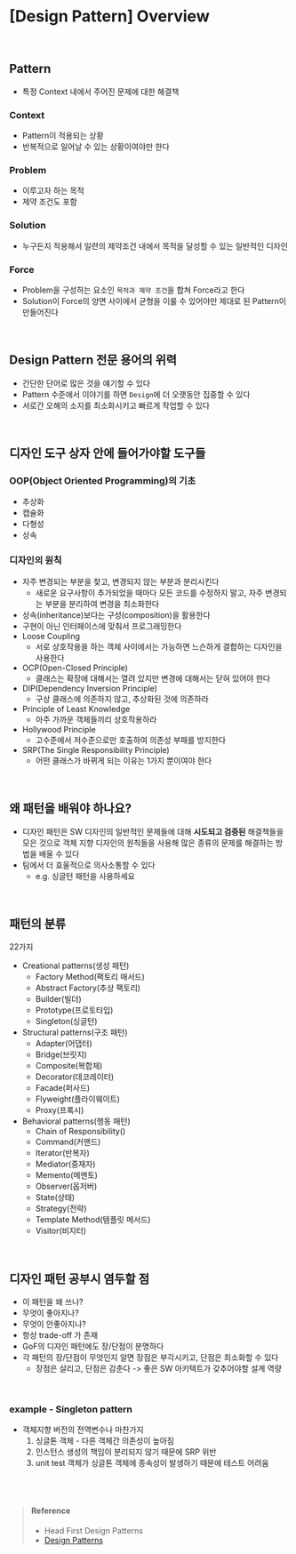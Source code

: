 # [Design Pattern] Overview

<br>

## Pattern
* 특정 Context 내에서 주어진 문제에 대한 해결책

### Context
* Pattern이 적용되는 상황
* 반복적으로 일어날 수 있는 상황이여야만 한다

### Problem
* 이루고자 하는 목적
* 제약 조건도 포함

### Solution
* 누구든지 적용해서 일련의 제약조건 내에서 목적을 달성할 수 있는 일반적인 디자인

### Force
* Problem을 구성하는 요소인 `목적과 제약 조건`을 합쳐 Force라고 한다
* Solution이 Force의 양면 사이에서 균형을 이룰 수 있어야만 제대로 된 Pattern이 만들어진다


<br>

## Design Pattern 전문 용어의 위력
* 간단한 단어로 많은 것을 얘기할 수 있다
* Pattern 수준에서 이야기를 하면 `Design`에 더 오랫동안 집중할 수 있다
* 서로간 오해의 소지를 최소화시키고 빠르게 작업할 수 있다


<br>

## 디자인 도구 상자 안에 들어가야할 도구들

### OOP(Object Oriented Programming)의 기초
* 추상화
* 캡슐화
* 다형성
* 상속


### 디자인의 원칙
* 자주 변경되는 부분을 찾고, 변경되지 않는 부분과 분리시킨다
  * 새로운 요구사항이 추가되었을 때마다 모든 코드를 수정하지 말고, 자주 변경되는 부분을 분리하여 변경을 최소화한다
* 상속(inheritance)보다는 구성(composition)을 활용한다
* 구현이 아닌 인터페이스에 맞춰서 프로그래밍한다
* Loose Coupling
  * 서로 상호작용을 하는 객체 사이에서는 가능하면 느슨하게 결합하는 디자인을 사용한다
* OCP(Open-Closed Principle)
  * 클래스는 확장에 대해서는 열려 있지만 변경에 대해서는 닫혀 있어야 한다
* DIP(Dependency Inversion Principle)
  * 구상 클래스에 의존하지 않고, 추상화된 것에 의존하라
* Principle of Least Knowledge
  * 아주 가까운 객체들끼리 상호작용하라
* Hollywood Principle
  * 고수준에서 저수준으로만 호출하여 의존성 부패를 방지한다
* SRP(The Single Responsibility Principle)
  * 어떤 클래스가 바뀌게 되는 이유는 1가지 뿐이여야 한다


<br>

## 왜 패턴을 배워야 하나요?
* 디자인 패턴은 SW 디자인의 일반적인 문제들에 대해 **시도되고 검증된** 해결책들을 모은 것으로 객체 지향 디자인의 원칙들을 사용해 많은 종류의 문제를 해결하는 방법을 배울 수 있다
* 팀에서 더 효울적으로 의사소통할 수 있다
  * e.g. 싱글턴 패턴을 사용하세요


<br>

## 패턴의 분류
22가지
* Creational patterns(생성 패턴)
  * Factory Method(팩토리 매서드)
  * Abstract Factory(추상 팩토리)
  * Builder(빌더)
  * Prototype(프로토타입)
  * Singleton(싱글턴)
* Structural patterns(구조 패턴)
  * Adapter(어댑터)
  * Bridge(브릿지)
  * Composite(복합체)
  * Decorator(데코레이터)
  * Facade(퍼사드)
  * Flyweight(플라이웨이트)
  * Proxy(프록시)
* Behavioral patterns(행동 패턴)
  * Chain of Responsibility()
  * Command(커맨드)
  * Iterator(반복자)
  * Mediator(중재자)
  * Memento(메멘토)
  * Observer(옵저버)
  * State(상태)
  * Strategy(전략)
  * Template Method(템플릿 메서드)
  * Visitor(비지터)


<br>

## 디자인 패턴 공부시 염두할 점
* 이 패턴을 왜 쓰나?
* 무엇이 좋아지나?
* 무엇이 안좋아지나?
* 항상 trade-off 가 존재
* GoF의 디자인 패턴에도 장/단점이 분명하다
* 각 패턴의 장/단점이 무엇인지 알면 장점은 부각시키고, 단점은 최소화할 수 있다
  * 장점은 살리고, 단점은 감춘다 -> 좋은 SW 아키텍트가 갖추어야할 설계 역량

<br>

### example - Singleton pattern
* 객체지향 버전의 전역변수나 마찬가지
  1. 싱글톤 객체 - 다른 객체간 의존성이 높아짐
  2. 인스턴스 생성의 책임이 분리되지 않기 때문에 SRP 위반
  3. unit test 객체가 싱글톤 객체에 종속성이 발생하기 때문에 테스트 어려움


<br><br>

> #### Reference
> * Head First Design Patterns
> * [Design Patterns](https://refactoring.guru/design-patterns)
